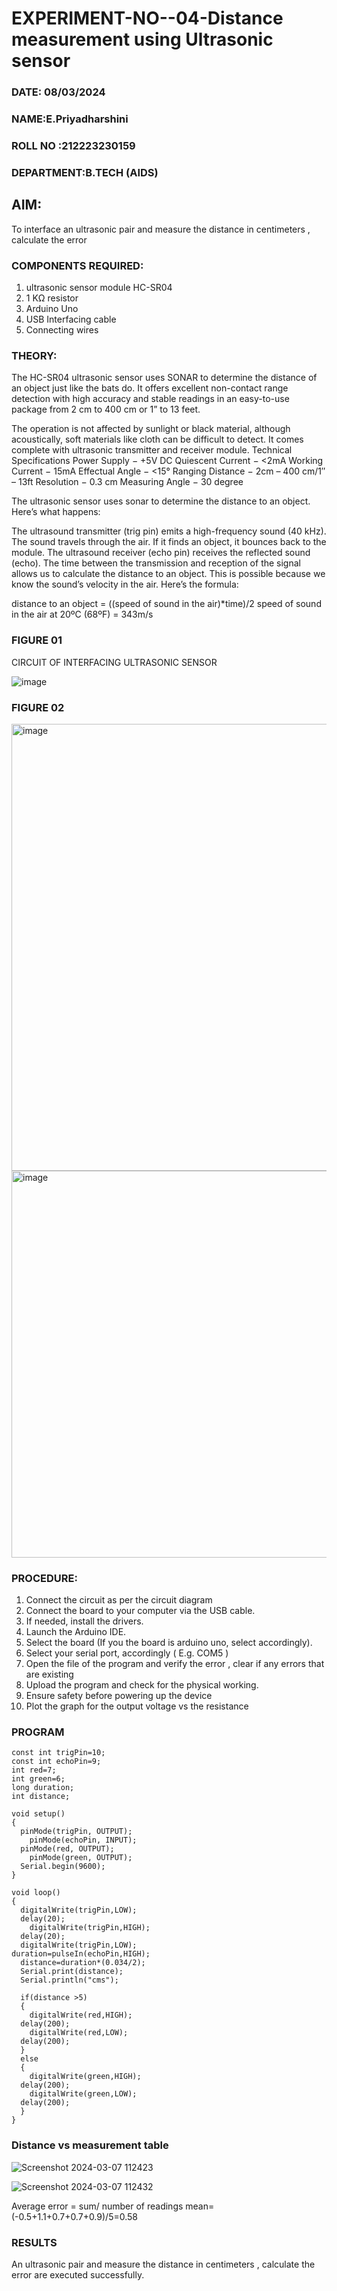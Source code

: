 # EXPERIMENT-NO--04-Distance measurement using Ultrasonic sensor
 ###  DATE: 08/03/2024
###  NAME:E.Priyadharshini
###  ROLL NO :212223230159
###  DEPARTMENT:B.TECH (AIDS)

## AIM: 
To interface an ultrasonic pair and measure the distance in centimeters , calculate the error
 
### COMPONENTS REQUIRED:
1.	ultrasonic sensor module HC-SR04
2.	1 KΩ resistor 
3.	Arduino Uno 
4.	USB Interfacing cable 
5.	Connecting wires 


### THEORY: 
The HC-SR04 ultrasonic sensor uses SONAR to determine the distance of an object just like the bats do. It offers excellent non-contact range detection with high accuracy and stable readings in an easy-to-use package from 2 cm to 400 cm or 1” to 13 feet.

The operation is not affected by sunlight or black material, although acoustically, soft materials like cloth can be difficult to detect. It comes complete with ultrasonic transmitter and receiver module.
Technical Specifications
Power Supply − +5V DC
Quiescent Current − <2mA
Working Current − 15mA
Effectual Angle − <15°
Ranging Distance − 2cm – 400 cm/1″ – 13ft
Resolution − 0.3 cm
Measuring Angle − 30 degree

The ultrasonic sensor uses sonar to determine the distance to an object. Here’s what happens:

The ultrasound transmitter (trig pin) emits a high-frequency sound (40 kHz).
The sound travels through the air. If it finds an object, it bounces back to the module.
The ultrasound receiver (echo pin) receives the reflected sound (echo).
The time between the transmission and reception of the signal allows us to calculate the distance to an object. This is possible because we know the sound’s velocity in the air. Here’s the formula:

distance to an object = ((speed of sound in the air)*time)/2
speed of sound in the air at 20ºC (68ºF) = 343m/s

### FIGURE 01 

CIRCUIT OF INTERFACING ULTRASONIC SENSOR 


![image](https://user-images.githubusercontent.com/36288975/166430594-5adb4ca9-5a42-4781-a7e6-7236b3766a85.png)









### FIGURE 02


<img width="715" alt="image" src="https://github.com/EPriyadharshini/Experiment--04-Interfacing-digital-output-with-arduino-ultrasonic-sensor/assets/144870831/947f7e9c-544c-45bc-9e0b-8cfe5795ad11">




<img width="619" alt="image" src="https://github.com/EPriyadharshini/Experiment--04-Interfacing-digital-output-with-arduino-ultrasonic-sensor/assets/144870831/ad4798f3-079c-4888-ad35-2ce06070dfa3">

### PROCEDURE:
1.	Connect the circuit as per the circuit diagram 
2.	Connect the board to your computer via the USB cable.
3.	If needed, install the drivers.
4.	Launch the Arduino IDE.
5.	Select the board (If you the board is arduino uno, select accordingly).
6.	Select your serial port, accordingly ( E.g. COM5 )
7.	Open the file of the program  and verify the error , clear if any errors that are existing 
8.	Upload the program and check for the physical working. 
9.	Ensure safety before powering up the device 
10.	Plot the graph for the output voltage vs the resistance 


### PROGRAM 
```
const int trigPin=10;
const int echoPin=9;
int red=7;
int green=6;
long duration;
int distance;

void setup()
{
  pinMode(trigPin, OUTPUT);
  	pinMode(echoPin, INPUT);
  pinMode(red, OUTPUT);
  	pinMode(green, OUTPUT);
  Serial.begin(9600);
}

void loop()
{
  digitalWrite(trigPin,LOW);
  delay(20);
  	digitalWrite(trigPin,HIGH);
  delay(20);
  digitalWrite(trigPin,LOW);
duration=pulseIn(echoPin,HIGH);
  distance=duration*(0.034/2);
  Serial.print(distance);
  Serial.println("cms");
  
  if(distance >5)
  {
    digitalWrite(red,HIGH);
  delay(200);
    digitalWrite(red,LOW);
  delay(200);
  }
  else
  {
    digitalWrite(green,HIGH);
  delay(200);
    digitalWrite(green,LOW);
  delay(200);
  } 
}
```



### Distance vs measurement table 

![Screenshot 2024-03-07 112423](https://github.com/Srikaavyaathamizh/Experiment--04-Interfacing-digital-output-with-arduino-ultrasonic-sensor/assets/144870938/fcfe284b-b59a-4f5e-92bb-fd7775cf2ddd)

![Screenshot 2024-03-07 112432](https://github.com/Srikaavyaathamizh/Experiment--04-Interfacing-digital-output-with-arduino-ultrasonic-sensor/assets/144870938/24e947b8-0d9a-4156-b0cf-183d4242ac77)


			
   Average error = sum/ number of readings 
   mean=(-0.5+1.1+0.7+0.7+0.9)/5=0.58
   
 


### RESULTS

An ultrasonic pair and measure the distance in centimeters , calculate the error are executed successfully.


 
